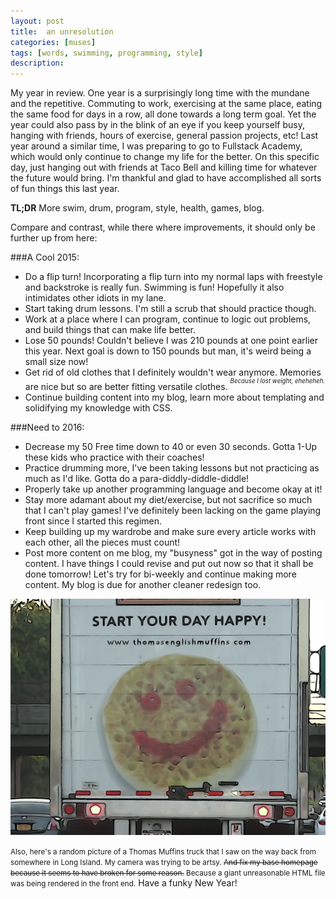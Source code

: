 ```yaml
---
layout: post
title:  an unresolution
categories: [muses]
tags: [words, swimming, programming, style]
description: 
---
```


My year in review. One year is a surprisingly long time with the mundane and the repetitive. Commuting to work, exercising at the same place, eating the same food for days in a row, all done towards a long term goal. Yet the year could also pass by in the blink of an eye if you keep yourself busy, hanging with friends, hours of exercise, general passion projects, etc! Last year around a similar time, I was preparing to go to Fullstack Academy, which would only continue to change my life for the better. On this specific day, just hanging out with friends at Taco Bell and killing time for whatever the future would bring. I'm thankful and glad to have accomplished all sorts of fun things this last year.

<strong>TL;DR</strong> More swim, drum, program, style, health, games, blog.

Compare and contrast, while there where improvements, it should only be further up from here:

###A Cool 2015:
* Do a flip turn! Incorporating a flip turn into my normal laps with freestyle and backstroke is really fun. Swimming is fun! Hopefully it also intimidates other idiots in my lane.
* Start taking drum lessons. I'm still a scrub that should practice though.
* Work at a place where I can program, continue to logic out problems, and build things that can make life better.
* Lose 50 pounds! Couldn't believe I was 210 pounds at one point earlier this year. Next goal is down to 150 pounds but man, it's weird being a small size now!
* Get rid of old clothes that I definitely wouldn't wear anymore. Memories are nice but so are better fitting versatile clothes. <sup><sup><em>Because I lost weight, eheheheh.</em></sup></sup>
* Continue building content into my blog, learn more about templating and solidifying my knowledge with CSS.

###Need to 2016:
* Decrease my 50 Free time down to 40 or even 30 seconds. Gotta 1-Up these kids who practice with their coaches!
* Practice drumming more, I've been taking lessons but not practicing as much as I'd like. Gotta do a para-diddly-diddle-diddle!
* Properly take up another programming language and become okay at it! 
* Stay more adamant about my diet/exercise, but not sacrifice so much that I can't play games! I've definitely been lacking on the game playing front since I started this regimen.
* Keep building up my wardrobe and make sure every article works with each other, all the pieces must count!
* Post more content on me blog, my "busyness" got in the way of posting content. I have things I could revise and put out now so that it shall be done tomorrow! Let's try for bi-weekly and continue making more content. My blog is due for another cleaner redesign too.

<img class="image-responsive" src="/images/happy-start.JPG">

<small>Also, here's a random picture of a Thomas Muffins truck that I saw on the way back from somewhere in Long Island. My camera was trying to be artsy. <strike>And fix my base homepage because it seems to have broken for some reason.</strike> Because a giant unreasonable HTML file was being rendered in the front end.</small> Have a funky New Year!